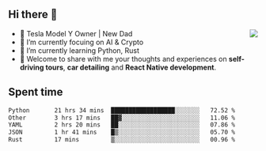 ## Hi there 👋
<img align="right" src="https://github-readme-stats.vercel.app/api?username=ljunb&show_icons=true&icon_color=CE1D2D&text_color=718096&bg_color=00000000&hide_title=true&hide_border=true" />

- 🚗 Tesla Model Y Owner | New Dad
- 🔭 I’m currently focuing on AI & Crypto
- 🌱 I’m currently learning Python, Rust
- 💬 Welcome to share with me your thoughts and experiences on **self-driving tours**, **car detailing** and **React Native development**.




## Spent time
<!--START_SECTION:waka-->

```txt
Python       21 hrs 34 mins  ██████████████████░░░░░░░   72.52 %
Other        3 hrs 17 mins   ██▓░░░░░░░░░░░░░░░░░░░░░░   11.06 %
YAML         2 hrs 20 mins   ██░░░░░░░░░░░░░░░░░░░░░░░   07.86 %
JSON         1 hr 41 mins    █▒░░░░░░░░░░░░░░░░░░░░░░░   05.70 %
Rust         17 mins         ▒░░░░░░░░░░░░░░░░░░░░░░░░   00.96 %
```

<!--END_SECTION:waka-->
